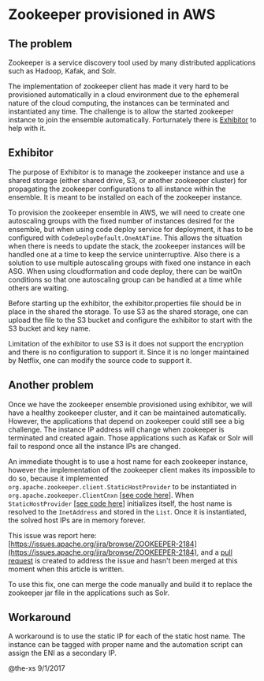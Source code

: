 # Zookeeper provisioned in AWS

## The problem

Zookeeper is a service discovery tool used by many distributed applications such as Hadoop, Kafak, and Solr. 

The implementation of zookeeper client has made it very hard to be provisioned automatically in a cloud environment due to the ephemeral nature of the cloud computing, the instances can be terminated and instantiated any time. The challenge is to allow the started zookeeper instance to join the ensemble automatically. Forturnately there is [Exhibitor](https://github.com/soabase/exhibitor/wiki) to help with it. 

## Exhibitor
The purpose of Exhibitor is to manage the zookeeper instance and use a shared storage (either shared drive, S3, or another zookeeper cluster) for propagating the zookeeper configurations to all instance within the ensemble. It is meant to be installed on each of the zookeeper instance.

To provision the zookeeper ensemble in AWS, we will need to create one autoscaling groups with the fixed number of instances desired for the ensemble, but when using code deploy service for deployment, it has to be configured with ```CodeDeployDefault.OneAtATime```. This allows the situation when there is needs to update the stack, the zookeeper instances will be handled one at a time to keep the service uninterruptive. Also there is a solution to use multiple autoscaling groups with fixed one instance in each ASG. When using cloudformation and code deploy, there can be waitOn conditions so that one autoscaling group can be handled at a time while others are waiting.

Before starting up the exhibitor, the exhibitor.properties file should be in place in the shared the storage. To use S3 as the shared storage, one can upload the file to the S3 bucket and configure the exhibitor to start with the S3 bucket and key name.	

Limitation of the exhibitor to use S3 is it does not support the encryption and there is no configuration to support it. Since it is no longer maintained by Netflix, one can modify the source code to support it. 

## Another problem

Once we have the zookeeper ensemble provisioned using exhibitor, we will have a healthy zookeeper cluster, and it can be maintained automatically. However, the applications that depend on zookeeper could still see a big challenge. The instance IP address will change when zookeeper is terminated and created again. Those applications such as Kafak or Solr will fail to respond once all the instance IPs are changed. 

An immediate thought is to use a host name for each zookeeper instance, however the implementation of the zookeeper client makes its impossible to do so, because it implemented ```org.apache.zookeeper.client.StaticHostProvider``` to be instantiated in ```org.apache.zookeeper.ClientCnxn``` [[see code here](https://github.com/apache/zookeeper/blob/70797397f12c8a9cc04895d7ca3459f7c7134f7d/src/java/main/org/apache/zookeeper/ClientCnxn.java#L386)]. When ```StaticHostProvider``` [[see code here](https://github.com/apache/zookeeper/blob/70797397f12c8a9cc04895d7ca3459f7c7134f7d/src/java/main/org/apache/zookeeper/client/StaticHostProvider.java#L58)]  initializes itself, the host name is resolved to the ```InetAddress``` and stored in the ```List```. Once it is instantiated, the solved host IPs are in memory forever.

This issue was report here: [https://issues.apache.org/jira/browse/ZOOKEEPER-2184](https://issues.apache.org/jira/browse/ZOOKEEPER-2184), and a [pull request](https://github.com/apache/zookeeper/pull/150) is created to address the issue and hasn't been merged at this moment when this article is written.

To use this fix, one can merge the code manually and build it to replace the zookeeper jar file in the applications such as Solr.

## Workaround

A workaround is to use the static IP for each of the static host name. The instance can be tagged with proper name and the automation script can assign the ENI as a secondary IP.

@the-xs 9/1/2017